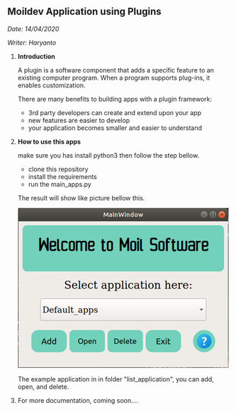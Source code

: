 ## Moildev Application using Plugins

*Date: 14/04/2020*

*Writer: Haryanto*



1. **Introduction**

   A plugin is a software component that adds a specific feature to an existing computer program. When a program supports plug-ins, it enables customization. 

   There are many benefits to building apps with a plugin framework:

   - 3rd party developers can create and extend upon your app
   - new features are easier to develop
   - your application becomes smaller and easier to understand

2. **How to use this apps**

   make sure you has install python3 then follow the step bellow.

   - clone this repository
   - install the requirements
   - run the main_apps.py

   The result will show like picture bellow this.

   ![](./assets/louncher.png)

   The example application in in folder "list_application", you can add, open, and delete.

3. For more documentation, coming soon....

